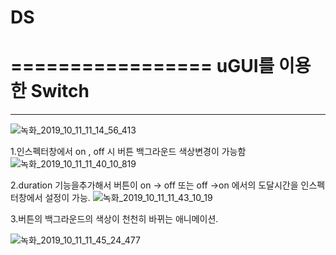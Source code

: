 
# DS
=================
uGUI를 이용한 Switch 
=================
-----------------------
![녹화_2019_10_11_11_14_56_413](https://user-images.githubusercontent.com/54298426/66619896-85860080-ec19-11e9-8851-c2a60f48c62a.gif)


1.인스펙터창에서 on , off 시  버튼 백그라운드 색상변경이 가능함
![녹화_2019_10_11_11_40_10_819](https://user-images.githubusercontent.com/54298426/66620597-06de9280-ec1c-11e9-899f-e3209627557e.gif)

2.duration 기능을추가해서 버튼이 on -> off 또는 off ->on 에서의 도달시간을 인스펙터창에서 
설정이 가능.
![녹화_2019_10_11_11_43_10_19](https://user-images.githubusercontent.com/54298426/66620702-6d63b080-ec1c-11e9-891f-0b65dc31fc8f.gif)

3.버튼의 백그라운드의 색상이 
천천히 바뀌는 애니메이션.

![녹화_2019_10_11_11_45_24_477](https://user-images.githubusercontent.com/54298426/66620804-cf241a80-ec1c-11e9-8fe1-8a81652e4454.gif)
